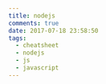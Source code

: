 ```yaml
---
title: nodejs
comments: true
date: 2017-07-18 23:58:50
tags:
  - cheatsheet
  - nodejs
  - js
  - javascript
---
```


<!-- more -->
